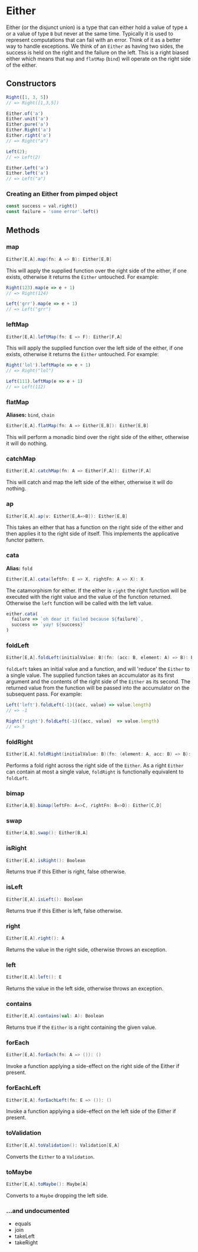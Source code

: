# Either

Either (or the disjunct union) is a type that can either hold a value of type `A` or a value of type `B` but never at the same time. Typically it is used to represent computations that can fail with an error. Think of it as a better way to handle exceptions. We think of an `Either` as having two sides, the success is held on the right and the failure on the left. This is a right biased either which means that `map` and `flatMap` (`bind`) will operate on the right side of the either.

## Constructors

```javascript
Right([1, 3, 5])
// => Right([1,3,5])

Either.of('a')
Either.unit('a')
Either.pure('a')
Either.Right('a')
Either.right('a')
// => Right("a")

Left(2);
// => Left(2)

Either.Left('a')
Either.left('a')
// => Left("a")
```

### Creating an Either from pimped object

```javascript
const success = val.right()
const failure = 'some error'.left()
```

## Methods

### map

```scala
Either[E,A].map(fn: A => B): Either[E,B]
```

This will apply the supplied function over the right side of the either, if one exists, otherwise it returns the `Either` untouched. For example:

```javascript
Right(123).map(e => e + 1)
// => Right(124)

Left('grr').map(e => e + 1)
// => Left("grr")
```

### leftMap

```scala
Either[E,A].leftMap(fn: E => F): Either[F,A]
```

This will apply the supplied function over the left side of the either, if one exists, otherwise it returns the `Either` untouched. For example:

```javascript
Right('lol').leftMap(e => e + 1)
// => Right("lol")

Left(111).leftMap(e => e + 1)
// => Left(112)
```

### flatMap
**Aliases:** `bind`, `chain`

```scala
Either[E,A].flatMap(fn: A => Either[E,B]): Either[E,B]
```

This will perform a monadic bind over the right side of the either, otherwise it will do nothing.

### catchMap

```scala
Either[E,A].catchMap(fn: A => Either[F,A]): Either[F,A]
```

This will catch and map the left side of the either, otherwise it will do nothing.

### ap

```scala
Either[E,A].ap(v: Either[E,A=>B]): Either[E,B]
```

This takes an either that has a function on the right side of the either and then applies it to the right side of itself. This implements the applicative functor pattern.

### cata
**Alias:** `fold`

```scala
Either[E,A].cata(leftFn: E => X, rightFn: A => X): X
```

The catamorphism for either. If the either is `right` the right function will be executed with the right value and the value of the function returned. Otherwise the `left` function will be called with the left value.

```javascript
either.cata(
  failure => `oh dear it failed because ${failure}`,
  success => `yay! ${success}`
)
```

### foldLeft

```scala
Either[E,A].foldLeft(initialValue: B)(fn: (acc: B, element: A) => B): B
```

`foldLeft` takes an initial value and a function, and will 'reduce' the `Either` to a single value. The supplied function takes an accumulator as its first argument and the contents of the right side of the `Either` as its second. The returned value from the function will be passed into the accumulator on the subsequent pass. For example:

```javascript
Left('left').foldLeft(-1)((acc, value) => value.length)
// => -1

Right('right').foldLeft(-1)((acc, value)  => value.length)
// => 5
```

### foldRight

```scala
Either[E,A].foldRight(initialValue: B)(fn: (element: A, acc: B) => B): B
```

Performs a fold right across the right side of the `Either`. As a right `Either` can contain at most a single value, `foldRight` is functionally equivalent to `foldLeft`.

### bimap

```scala
Either[A,B].bimap(leftFn: A=>C, rightFn: B=>D): Either[C,D]
```

### swap

```scala
Either[A,B].swap(): Either[B,A]
```

### isRight

```scala
Either[E,A].isRight(): Boolean
```

Returns true if this Either is right, false otherwise.

### isLeft

```scala
Either[E,A].isLeft(): Boolean
```

Returns true if this Either is left, false otherwise.

### right

```scala
Either[E,A].right(): A
```

Returns the value in the right side, otherwise throws an exception.

### left

```scala
Either[E,A].left(): E
```

Returns the value in the left side, otherwise throws an exception.

### contains

```scala
Either[E,A].contains(val: A): Boolean
```

Returns true if the `Either` is a right containing the given value.

### forEach

```scala
Either[E,A].forEach(fn: A => ()): ()
```

Invoke a function applying a side-effect on the right side of the Either if present.

### forEachLeft

```scala
Either[E,A].forEachLeft(fn: E => ()): ()
```

Invoke a function applying a side-effect on the left side of the Either if present.

### toValidation

```scala
Either[E,A].toValidation(): Validation[E,A]
```

Converts the `Either` to a `Validation`.

### toMaybe

```scala
Either[E,A].toMaybe(): Maybe[A]
```

Converts to a `Maybe` dropping the left side.

### ...and undocumented
- equals
- join
- takeLeft
- takeRight

